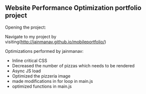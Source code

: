 ## Website Performance Optimization portfolio project

Opening the project:

Navigate to my project by visiting(http://jainmanav.github.io/mobileportfolio/)

Optimizations performed by jainmanav:
- Inline critical CSS
- Decreased the number of pizzas which needs to be rendered
- Async JS load
- Optimized the pizzeria image
- made modifications in for loop in main.js
- optimized functions in main.js
